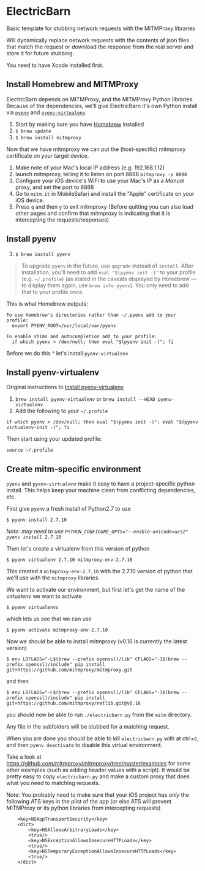 # ElectricBarn
Basic template for stubbing network requests with the MITMProxy libraries

Will dynamically replace network requests with the contents of json files that match the request or download the response from the real server and store it for future stubbing.

You need to have Xcode installed first.

## Install Homebrew and MITMProxy

ElectricBarn depends on MITMProxy, and the MITMProxy Python libraries. Because of the dependencies, we'll give ElectricBarn it's own Python install via [`pyenv`](https://github.com/yyuu/pyenv) and [`pyenv-virtualenv`](https://github.com/yyuu/pyenv-virtualenv)


1. Start by making sure you have [Homebrew](http://brew.sh/) installed
2. `$ brew update`
3. `$ brew install mitmproxy`

Now that we have mitmproxy we can put the (host-specific) mitmproxy certificate on your target device.

1. Make note of your Mac's local IP address (e.g. 192.168.1.12)
2. launch mitmproxy, telling it to listen on port 8888 `mitmproxy -p 8888`
3. Configure your iOS device's WiFi to use your Mac's IP as a *Manual* proxy, and set the port to 8888
4. Go to `mitm.it` in MobileSafari and install the "Apple" certificate on your iOS device.
5. Press `q` and then `y` to exit mitmproxy (Before quitting you can also load other pages and confirm that mitmproxy is indicating that it is intercepting the requests/responses)

## Install pyenv

3. `$ brew install pyenv`

> To upgrade `pyenv` in the future, use `upgrade` instead of `install`.
> After installation, you'll need to add `eval "$(pyenv init -)"` to your profile (e.g. `~/.profile`) (as stated in the caveats displayed by Homebrew — to display them again, use `brew info pyenv`). You only need to add that to your profile once.

This is what Homebrew outputs:

```
To use Homebrew's directories rather than ~/.pyenv add to your profile:
  export PYENV_ROOT=/usr/local/var/pyenv

To enable shims and autocompletion add to your profile:
  if which pyenv > /dev/null; then eval "$(pyenv init -)"; fi
```

Before we do this ^ let's install `pyenv-virtualenv`

## Install pyenv-virtualenv

Original instructions to [Install pyenv-virtualenv](https://github.com/yyuu/pyenv-virtualenv#installing-with-homebrew-for-os-x-users)

1. `brew install pyenv-virtualenv` or `brew install --HEAD pyenv-virtualenv`
2. Add the following to your `~/.profile`

`if which pyenv > /dev/null; then eval "$(pyenv init -)"; eval "$(pyenv virtualenv-init -)"; fi`

Then start using your updated profile:

`source ~/.profile`

## Create mitm-specific environment
`pyenv` and `pyenv-virtualenv` make it easy to have a project-specific python install. This helps keep your machine clean from conflicting dependencies, etc.

First give `pyenv` a fresh install of Python2.7 to use

`$ pyenv install 2.7.10`

_Note: may need to use `PYTHON_CONFIGURE_OPTS="--enable-unicode=ucs2" pyenv install 2.7.10`_

Then let's create a virtualenv from this version of python

`$ pyenv virtualenv 2.7.10 mitmproxy-env-2.7.10`

This created a `mitmproxy-env-2.7.10` with the 2.7.10 version of python that we'll use with the `mitmproxy` libraries.

We want to activate our environment, but first let's get the name of the virtualenv we want to activate

`$ pyenv virtualenvs`

which lets us see that we can use

`$ pyenv activate mitmproxy-env-2.7.10`

Now we should be able to install mitmproxy (v0.16 is currently the latest version)

`$ env LDFLAGS="-L$(brew --prefix openssl)/lib" CFLAGS="-I$(brew --prefix openssl)/include" pip install git+https://github.com/mitmproxy/mitmproxy.git`

and then

`$ env LDFLAGS="-L$(brew --prefix openssl)/lib" CFLAGS="-I$(brew --prefix openssl)/include" pip install git+https://github.com/mitmproxy/netlib.git@v0.16`

you should now be able to run `./electricbarn.py` from the `mitm` directory. 

Any file in the subfolders will be stubbed for a matching request.

When you are done you should be able to kill `electricbarn.py` with at ctrl+c, and then `pyenv deactivate` to disable this virtual environment.

Take a look at https://github.com/mitmproxy/mitmproxy/tree/master/examples for some other examples (such as adding header values with a script). It would be pretty easy to copy `electricbarn.py` and make a custom proxy that does what you need to matching requests.

Note: You probably need to make sure that your iOS project has *only* the following ATS keys in the plist of the app (or else ATS will prevent MITMProxy or its python libraries from intercepting requests)
```
	<key>NSAppTransportSecurity</key>
	<dict>
		<key>NSAllowsArbitraryLoads</key>
		<true/>
        <key>NSExceptionAllowsInsecureHTTPLoads</key>
        <true/>
        <key>NSTemporaryExceptionAllowsInsecureHTTPLoads</key>
        <true/>
	</dict>
```

